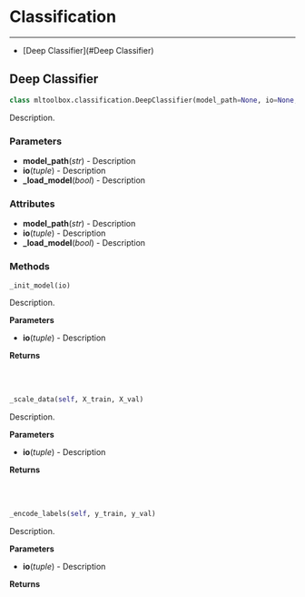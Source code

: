 # Classification
___

- [Deep Classifier](#Deep Classifier)

## Deep Classifier

```python
class mltoolbox.classification.DeepClassifier(model_path=None, io=None, _load_model=False)

```
Description.

 ### **Parameters** 
   - **model_path**(_str_) - Description
   - **io**(_tuple_) - Description
   - **_load_model**(_bool_) - Description


 ###  **Attributes** 
   - **model_path**(_str_) - Description
   - **io**(_tuple_) - Description
   - **_load_model**(_bool_) - Description

 ### **Methods** 
  
  

  ```python
  _init_model(io)

  ```
Description.

  **Parameters** 
   - **io**(_tuple_) - Description


  **Returns** 


<br><br>

  ```python
_scale_data(self, X_train, X_val)

```
Description.

  **Parameters** 
   - **io**(_tuple_) - Description


  **Returns** 


<br><br>

```python
_encode_labels(self, y_train, y_val)

```
Description.

  **Parameters** 
   - **io**(_tuple_) - Description


  **Returns** 
  

  <br><br>
